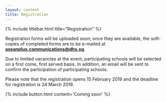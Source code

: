 ```yaml
---
layout: content
title: Registration
---
```


{% include titlebar.html title="Registration" %}


Registration forms will be uploaded soon; once they are available, the soft-copies of completed forms are to be e-mailed at **aseanplus.communications@dhs.sg**.

Due to limited vacancies at the event, participating schools will be selected on a first come, first served basis. In addition, an email will be sent to confirm the participation of participating schools.


Please note that the registration opens 15 February 2019 and the deadline for registration is 24 March 2019.

{% include button.html content='Coming soon' %}
